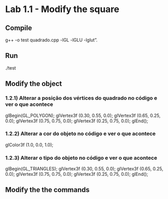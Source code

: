 # Lab 1.1 - Modify the square

## Compile
g++ -o test quadrado.cpp -lGL -lGLU -lglut”.

## Run
./test

## Modify the object

### 1.2.1) Alterar a posição dos vértices do quadrado no código e ver o que acontece

glBegin(GL_POLYGON);
      glVertex3f (0.30, 0.55, 0.0);
      glVertex3f (0.65, 0.25, 0.0);
      glVertex3f (0.75, 0.75, 0.0);
      glVertex3f (0.25, 0.75, 0.0);
glEnd();

### 1.2.2) Alterar a cor do objeto no código e ver o que acontece

glColor3f (1.0, 0.0, 1.0);

### 1.2.3) Alterar o tipo do objeto no código e ver o que acontece

glBegin(GL_TRIANGLES);
      glVertex3f (0.30, 0.55, 0.0);
      glVertex3f (0.65, 0.25, 0.0);
      glVertex3f (0.75, 0.75, 0.0);
      glVertex3f (0.25, 0.75, 0.0);
glEnd();

## Modify the the commands


